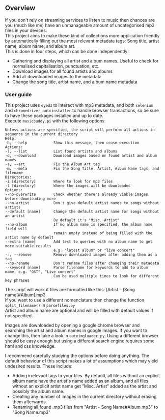 ## Overview
If you don't rely on streaming services to listen to music then chances are you (much like me) have an unmanageable amount of uncategorised mp3 files in your devices.  
This project aims to make these kind of collections more application friendly by automatically filling out the most relevant metadata tags: Song title, artist name, album name, and album art.  
This is done in four steps, which can be done independently:
* Gathering and displaying all artist and album names. Useful to check for normalised capitalisation, punctuation, etc.
* Download images for all found artists and albums
* Add all downloaded images to the metadata
* Change the song title, artist name, and album name metadata

### User guide
This project uses `eyed3` to interact with mp3 metadata, and both `selenium` and `chromedriver_autoinstaller` to handle browser transactions, so be sure to have these packages installed and up to date.  
Execute `musicbuddy.pi` with the following options:

    Unless actions are specified, the script will perform all actions in sequence in the current directory
	Help:
	-h, --help            Show this message, then cease execution
	Actions:
	-l, --list            List found artists and albums
	-d, --download        Download images based on found artist and album names
	-a, --art             Fix the Album Art tag
	-m, --meta            Fix the Song Title, Artist, Album Name tags, and filename
	Directories:
	-i [directory]        Where to look for mp3 files
	-t [directory]        Where the images will be downloaded
	Options:
	--no-overwrite        Check whether there's already viable images before downloading more
	--no-artist           Don't give default artist names to songs without artists
	--default [name]      Change the default artist name for songs without an artist
		                  By default it's "Misc. Artist"
	--no-album            If no album name is specified, the album name field will 
	                      remain empty instead of being filled with the artist name by default
	--extra [name]        Add text to queries with no album name to get more suitable results 
	                      e.g. "latest album" or "live concert"
	-r, --remove          Remove downloaded images after adding them as a tag
	--no-rename           Don't rename files after changing their metadata
	--keyword [name]      Parse filename for keywords to add to album name, e.g. "OST", "Live concert"  
                          Can be used multiple times to look for different key phrases
		
The script will work if files are formatted like this: [Artist - ]Song name[#Album].mp3  
If you want to use a different nomenclature then change the function `split_filename()` in `parsefiles.py`  
Artist and album name are optional and will be filled with default values if not specified.

Images are downloaded by opening a google chrome browser and searching the artist and album names in google images. If you want to change this, then take a look in `autoimgloader.py`. Using a different browser should be easy enough but using a different search engine requires some html and css knowledge.

I recommend carefully studying the options before doing anything. The default behaviour of this script makes a lot of assumptions which may yield  undesired results. These include:  
- Adding irrelevant tags to your files. By default, all files without an explicit album name have the artist's name added as an album, and all files without an explicit artist name get "Misc. Artist" added as the artist and possibly the album name.
- Creating any number of images in the current directory without erasing them afterwards.
- Renaming all found .mp3 files from "Artist - Song Name#Album.mp3" to "Song Name.mp3"